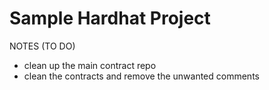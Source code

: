 # Sample Hardhat Project

NOTES (TO DO)

- clean up the main contract repo
- clean the contracts and remove the unwanted comments
